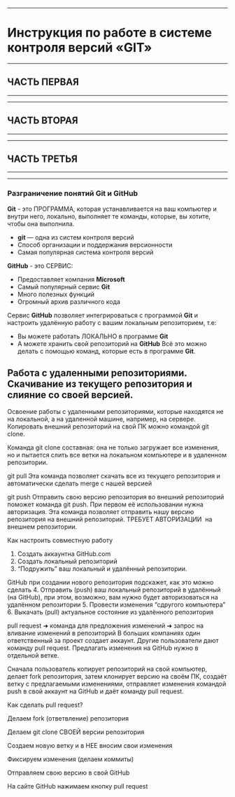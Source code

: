 ***
# __Инструкция по работе в системе контроля версий «GIT»__
***
## __ЧАСТЬ ПЕРВАЯ__
***



***
## __ЧАСТЬ ВТОРАЯ__
***



***
## __ЧАСТЬ ТРЕТЬЯ__
***
 
***
 ### Разграничение понятий Git и GitHub

__Git__ - это ПРОГРАММА, которая устанавливается на ваш компьютер и внутри него, локально, выполняет те команды, которые, вы хотите, чтобы она выполнила.

+ __git__ — одна из систем контроля версий
+ Способ организации и поддержания версионности
+ Самая популярная система контроля версий

__GitHub__ - это СЕРВИС: 
+ Предоставляет компания __Microsoft__
+ Самый популярный сервис __Git__
+ Много полезных функций
+ Огромный архив различного
кода

Сервис __GitHub__ позволяет интегрироваться с программой __Git__ и настроить удалённую работу с вашим локальным репозиторием, т.е:

+ Вы можете работать ЛОКАЛЬНО в программе __Git__
+ А можете хранить свой репозиторий на __GitHub__
Всё это можно делать с помощью команд, которые есть в программе __Git__.




        




## Работа с удаленными репозиториями. Скачивание из текущего репозитория и слияние со своей версией.


Освоение работы с удаленными репозиториями, которые находятся не на локальной,  а на удаленной машине, например, на сервере.
Копировать внешний репозиторий на свой ПК можно командой git clone.

Команда git clone составная: она не только загружает все изменения, но и пытается слить  все ветки на локальном компьютере и в удаленном репозитории.

git pull
Эта команда позволяет скачать все 
из текущего репозитория и автоматически сделать merge с нашей версией

git push
Отправить свою версию репозитория во внешний репозиторий поможет команда git push. При первом её использовании нужна авторизация.
Эта команда позволяет отправить нашу версию репозитория на внешний репозиторий. ТРЕБУЕТ АВТОРИЗАЦИИ  на внешнем репозитории.

Как настроить совместную работу
1. Создать аккаунтна GitHub.com
2. Создать локальный репозиторий
3. “Подружить” ваш локальный и удалённый репозитории.

GitHub при создании нового репозитория подскажет, как это можно сделать
4. Отправить (push) ваш локальный репозиторий в удалённый (на GitHub), при этом, возможно, вам нужно будет авторизоваться на удалённом репозитории
5. Провести изменения “сдругого компьютера”
6. Выкачать (pull) актуальное состояние из удалённого репозитория

pull request
➜ команда для предложения изменений
➜ запрос на вливание изменений в репозиторий
В больших компаниях один ответственный за проект создает аккаунт. Другие пользователи дают команду pull request. Предлагать изменения на GitHub нужно в отдельной ветке.

Сначала пользователь копирует репозиторий на свой компьютер, делает fork репозитория, затем клонирует версию на своём ПК, создаёт ветку с предлагаемыми изменениями, отправляет изменения командой push в свой аккаунт на GitHub и даёт команду pull request.

Как сделать pull request?

Делаем fork (ответвление) репозитория

Делаем git clone СВОЕЙ версии репозитория 

Создаем новую ветку и в НЕЕ вносим свои изменения 

Фиксируем изменения (делаем коммиты)

Отправляем свою версию в свой GitHub

На сайте GitHub нажимаем кнопку pull request
